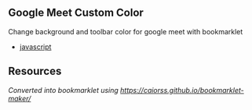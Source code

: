 ## Google Meet Custom Color
 Change background and toolbar color for google meet with bookmarklet
 
- [javascript](https://raw.githubusercontent.com/voltrare/google-meet-bookmarlet-custom-color/main/bookmarklet.txt)
 
## Resources
 _Converted into bookmarklet using https://caiorss.github.io/bookmarklet-maker/_


